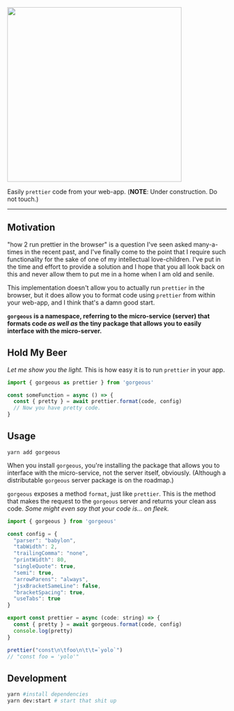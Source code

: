 <img src="https://image.ibb.co/hE6fPx/Screen_Shot_2018_04_11_at_11_51_30_PM.png" width="400" />

Easily `prettier` code from your web-app. (**NOTE**: Under construction. Do not touch.)

---

## Motivation

"how 2 run prettier in the browser" is a question I've seen asked many-a-times in the recent past, and I've finally come to the point that I require such functionality for the sake of one of my intellectual love-children. I've put in the time and effort to provide a solution and I hope that you all look back on this and never allow them to put me in a home when I am old and senile.

This implementation doesn't allow you to actually run `prettier` in the browser, but it does allow you to format code using `prettier` from within your web-app, and I think that's a damn good start.

**`gorgeous` is a namespace, referring to the micro-service (server) that formats code _as well as_ the tiny package that allows you to easily interface with the micro-server.**

## Hold My Beer

_Let me show you the light._ This is how easy it is to run `prettier` in your app.

```js
import { gorgeous as prettier } from 'gorgeous'

const someFunction = async () => {
  const { pretty } = await prettier.format(code, config)
  // Now you have pretty code.
}
 ```

## Usage

```
yarn add gorgeous
```

When you install `gorgeous`, you're installing the package that allows you to interface with the micro-service, not the server itself, obviously. (Although a distributable `gorgeous` server package is on the roadmap.)

`gorgeous` exposes a method `format`, just like `prettier`. This is the method that makes the request to the `gorgeous` server and returns your clean ass code. _Some might even say that your code is... on fleek._


```js
import { gorgeous } from 'gorgeous'

const config = {
  "parser": "babylon",
  "tabWidth": 2,
  "trailingComma": "none",
  "printWidth": 80,
  "singleQuote": true,
  "semi": true,
  "arrowParens": "always",
  "jsxBracketSameLine": false,
  "bracketSpacing": true,
  "useTabs": true
}

export const prettier = async (code: string) => {
  const { pretty } = await gorgeous.format(code, config)
  console.log(pretty)
}

prettier("const\n\tfoo\n\t\t=`yolo`")
// "const foo = 'yolo'"
```

## Development

```sh
yarn #install dependencies
yarn dev:start # start that shit up
```